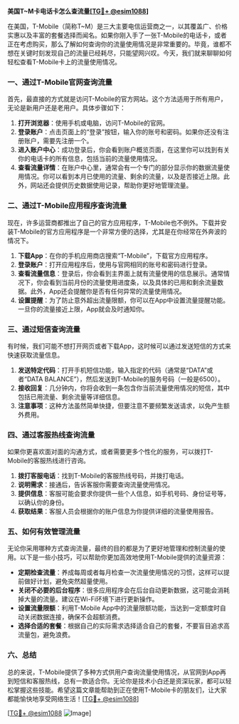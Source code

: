 **美国T~M卡电话卡怎么查流量[[TG💪+ @esim1088](https://t.me/s/esim1088)]**

在美国，T-Mobile（简称T~M）是三大主要电信运营商之一，以其覆盖广、价格实惠以及丰富的套餐选择而闻名。如果你刚入手了一张T-Mobile的电话卡，或者正在考虑购买，那么了解如何查询你的流量使用情况是非常重要的。毕竟，谁都不想在关键时刻发现自己的流量已经耗尽，只能望网兴叹。今天，我们就来聊聊如何轻松查看T-Mobile卡上的流量使用情况。

### 一、通过T-Mobile官网查询流量

首先，最直接的方式就是访问T-Mobile的官方网站。这个方法适用于所有用户，无论是新用户还是老用户。具体步骤如下：

1. **打开浏览器**：使用手机或电脑，访问T-Mobile的官网。
2. **登录账户**：点击页面上的“登录”按钮，输入你的账号和密码。如果你还没有注册账户，需要先注册一个。
3. **进入账户中心**：成功登录后，你会看到账户概览页面，在这里你可以找到有关你的电话卡的所有信息，包括当前的流量使用情况。
4. **查看流量详情**：在账户中心里，通常会有一个专门的部分显示你的数据流量使用情况。你可以看到本月已使用的流量、剩余的流量，以及是否接近上限。此外，网站还会提供历史数据使用记录，帮助你更好地管理流量。

### 二、通过T-Mobile应用程序查询流量

现在，许多运营商都推出了自己的官方应用程序，T-Mobile也不例外。下载并安装T-Mobile的官方应用程序是一个非常方便的选择，尤其是在你经常在外奔波的情况下。

1. **下载App**：在你的手机应用商店搜索“T-Mobile”，下载官方应用程序。
2. **登录账户**：打开应用程序后，使用与官网相同的账号和密码进行登录。
3. **查看流量信息**：登录后，你会看到主界面上就有流量使用的信息展示。通常情况下，你会看到当前月份的流量使用进度条，以及具体的已用和剩余流量数据。此外，App还会提醒你是否有任何异常的流量使用情况。
4. **设置提醒**：为了防止意外超出流量限额，你可以在App中设置流量提醒功能。一旦你的流量接近上限，App就会及时通知你。

### 三、通过短信查询流量

有时候，我们可能不想打开网页或者下载App，这时候可以通过发送短信的方式来快速获取流量信息。

1. **发送特定代码**：打开手机短信功能，输入指定的代码（通常是“DATA”或者“DATA BALANCE”），然后发送到T-Mobile的服务号码（一般是6500）。
2. **接收回复**：几分钟内，你将会收到一条包含你当前流量使用情况的短信，其中包括已用流量、剩余流量等详细信息。
3. **注意事项**：这种方法虽然简单快捷，但要注意不要频繁发送请求，以免产生额外费用。

### 四、通过客服热线查询流量

如果你更喜欢面对面的沟通方式，或者需要更多个性化的服务，可以拨打T-Mobile的客服热线进行咨询。

1. **拨打客服电话**：找到T-Mobile的客服热线号码，并拨打电话。
2. **说明需求**：接通后，告诉客服你需要查询流量使用情况。
3. **提供信息**：客服可能会要求你提供一些个人信息，如手机号码、身份证号等，以确认你的身份。
4. **获取结果**：客服人员会根据你的账户信息为你提供详细的流量使用报告。

### 五、如何有效管理流量

无论你采用哪种方式查询流量，最终的目的都是为了更好地管理和控制流量的使用。以下是一些小技巧，可以帮助你更加高效地使用T-Mobile提供的流量资源：

- **定期检查流量**：养成每周或者每月检查一次流量使用情况的习惯，这样可以提前做好计划，避免突然超量使用。
- **关闭不必要的后台程序**：很多应用程序会在后台自动更新数据，这可能会消耗掉大量的流量。建议在Wi-Fi环境下进行更新操作。
- **设置流量限额**：利用T-Mobile App中的流量限额功能，当达到一定额度时自动关闭数据连接，确保不会超额消费。
- **选择合适的套餐**：根据自己的实际需求选择适合自己的套餐，不要盲目追求高流量包，避免浪费。

### 六、总结

总的来说，T-Mobile提供了多种方式供用户查询流量使用情况，从官网到App再到短信和客服热线，总有一款适合你。无论你是技术小白还是资深玩家，都可以轻松掌握这些技能。希望这篇文章能帮助到正在使用T-Mobile卡的朋友们，让大家都能愉快地享受网络生活！[[TG💪+ @esim1088](https://t.me/s/esim1088)]

[[TG💪+ @esim1088](https://t.me/s/esim1088) ![Image](https://i.postimg.cc/4NQfJmqS/Snipaste-2025-05-13-00-14-12.png)]